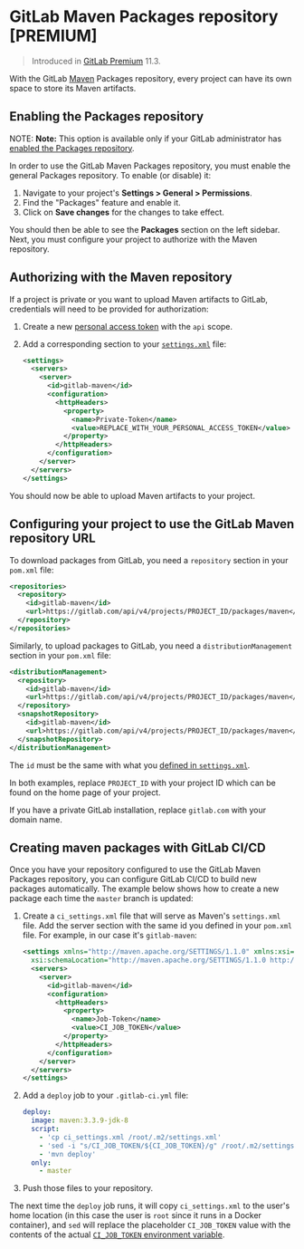 # GitLab Maven Packages repository **[PREMIUM]**

> Introduced in [GitLab Premium](https://about.gitlab.com/pricing/) 11.3.

With the GitLab [Maven](https://maven.apache.org) Packages repository, every
project can have its own space to store its Maven artifacts.

## Enabling the Packages repository

NOTE: **Note:**
This option is available only if your GitLab administrator has
[enabled the Packages repository](../../administration/maven_packages.md).

In order to use the GitLab Maven Packages repository, you must enable the
general Packages repository. To enable (or disable) it:

1. Navigate to your project's **Settings > General > Permissions**.
1. Find the "Packages" feature and enable it.
1. Click on **Save changes** for the changes to take effect.

You should then be able to see the **Packages** section on the left sidebar.
Next, you must configure your project to authorize with the Maven repository.

## Authorizing with the Maven repository

If a project is private or you want to upload Maven artifacts to GitLab,
credentials will need to be provided for authorization:

1. Create a new [personal access token](../profile/personal_access_tokens.md)
   with the `api` scope.
1. Add a corresponding section to your
   [`settings.xml`](https://maven.apache.org/settings.html) file:

    ```xml
    <settings>
      <servers>
        <server>
          <id>gitlab-maven</id>
          <configuration>
            <httpHeaders>
              <property>
                <name>Private-Token</name>
                <value>REPLACE_WITH_YOUR_PERSONAL_ACCESS_TOKEN</value>
              </property>
            </httpHeaders>
          </configuration>
        </server>
      </servers>
    </settings>
    ```

You should now be able to upload Maven artifacts to your project.

## Configuring your project to use the GitLab Maven repository URL

To download packages from GitLab, you need a `repository` section in your
`pom.xml` file:

```xml
<repositories>
  <repository>
    <id>gitlab-maven</id>
    <url>https://gitlab.com/api/v4/projects/PROJECT_ID/packages/maven</url>
  </repository>
</repositories>
```

Similarly, to upload packages to GitLab, you need a `distributionManagement`
section in your `pom.xml` file:

```xml
<distributionManagement>
  <repository>
    <id>gitlab-maven</id>
    <url>https://gitlab.com/api/v4/projects/PROJECT_ID/packages/maven</url>
  </repository>
  <snapshotRepository>
    <id>gitlab-maven</id>
    <url>https://gitlab.com/api/v4/projects/PROJECT_ID/packages/maven</url>
  </snapshotRepository>
</distributionManagement>
```

The `id` must be the same with what you
[defined in `settings.xml`](#authorizing-with-the-maven-repository).

In both examples, replace `PROJECT_ID` with your project ID which can be found
on the home page of your project.

If you have a private GitLab installation, replace `gitlab.com` with your
domain name.

## Creating maven packages with GitLab CI/CD

Once you have your repository configured to use the GitLab Maven Packages repository,
you can configure GitLab CI/CD to build new packages automatically. The example below
shows how to create a new package each time the `master` branch is updated:

1. Create a `ci_settings.xml` file that will serve as Maven's `settings.xml` file.
   Add the server section with the same id you defined in your `pom.xml` file.
   For example, in our case it's `gitlab-maven`:

    ```xml
    <settings xmlns="http://maven.apache.org/SETTINGS/1.1.0" xmlns:xsi="http://www.w3.org/2001/XMLSchema-instance"
      xsi:schemaLocation="http://maven.apache.org/SETTINGS/1.1.0 http://maven.apache.org/xsd/settings-1.1.0.xsd">
      <servers>
        <server>
          <id>gitlab-maven</id>
          <configuration>
            <httpHeaders>
              <property>
                <name>Job-Token</name>
                <value>CI_JOB_TOKEN</value>
              </property>
            </httpHeaders>
          </configuration>
        </server>
      </servers>
    </settings>
    ```

1. Add a `deploy` job to your `.gitlab-ci.yml` file:

    ```yaml
    deploy:
      image: maven:3.3.9-jdk-8
      script:
        - 'cp ci_settings.xml /root/.m2/settings.xml'
        - 'sed -i "s/CI_JOB_TOKEN/${CI_JOB_TOKEN}/g" /root/.m2/settings.xml'
        - 'mvn deploy'
      only:
        - master
    ```

1. Push those files to your repository.

The next time the `deploy` job runs, it will copy `ci_settings.xml` to the
user's home location (in this case the user is `root` since it runs in a
Docker container), and `sed` will replace the placeholder `CI_JOB_TOKEN`
value with the contents of the actual [`CI_JOB_TOKEN`
environment variable](../../ci/variables/README.md#predefined-variables-environment-variables).
